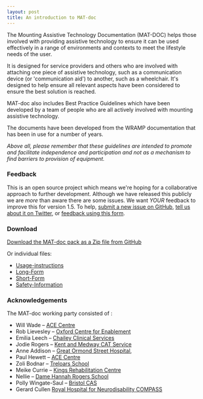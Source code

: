 ```yaml
---
layout: post
title: An introduction to MAT-doc
---
```


The Mounting Assistive Technology Documentation (MAT-DOC) helps those involved with providing assistive technology to ensure it can be used effectively in a range of environments and contexts to meet the lifestyle needs of the user.

It is designed for service providers and others who are involved with attaching one piece of assistive technology, such as a communication device (or 'communication aid') to another, such as a wheelchair. It's designed to help ensure all relevant aspects have been considered to ensure the best solution is reached.

MAT-doc also includes Best Practice Guidelines which have been developed by a team of people who are all actively involved with mounting assistive technology.   

The documents have been developed from the WRAMP documentation that has been in use for a number of years.

*Above all, please remember that these guidelines are intended to promote and facilitate independence and participation and not as a mechanism to find barriers to provision of equipment.*

### Feedback

This is an open source project which means we're hoping for a collaborative approach to further development. Although we have released this publicly we are *more* than aware there are some issues. We want *YOUR* feedback to improve this for version 1.5. To help, [submit a new issue on GitHub](https://github.com/ACECentre/MAT-doc/issues/new), [tell us about it on Twitter](https://twitter.com/search?q=%23matdoc), or [feedback using this form](https://goo.gl/forms/emWKh5RlGG5a4ha33).

### Download

[Download the MAT-doc pack as a Zip file from GitHub](https://github.com/ACECentre/MAT-doc/archive/master.zip)

Or individual files:

* [Usage-instructions](https://github.com/ACECentre/MAT-doc/blob/master/MAT-DOC%20Usage%20Notes.doc)
* [Long-Form](https://github.com/ACECentre/MAT-doc/blob/master/MAT-DOC%20Long%20Form.doc)
* [Short-Form](https://github.com/ACECentre/MAT-doc/blob/master/MAT-DOC%20Short%20Form.doc)
* [Safety-Information](https://github.com/ACECentre/MAT-doc/blob/master/MAT-DOC%20Safety%20Information.doc)


### Acknowledgements

The MAT-doc working party consisted of :

- Will Wade – [ACE Centre](http://acecentre.org.uk) 
- Rob Lievesley – [Oxford Centre for Enablement](http://www.ouh.nhs.uk/oce/) 
- Emilia Leech – [Chailey Clinical Services](http://www.sussexcommunity.nhs.uk/services/servicedetails.htm?directoryID=16344) 
- Jodie Rogers – [Kent and Medway CAT Service](http://www.kelsi.org.uk/support-for-children-and-young-people/support-for-schools/kent-and-medway-communication-and-assistive-technology-service) 
- Anne Addison – [Great Ormond Street Hospital](http://www.gosh.nhs.uk/health-professionals/clinical-specialties/neurodisability-information-parents-and-visitors/clinics-and-services/augmentative-communication-service), 
- Paul Hewett – [ACE Centre](http://acecentre.org.uk)  
- Zoli Bodnar – [Treloars School](www.treloar.org.uk) 
- Meike Currie – [Kings Rehabilitation Centre](http://www.guysandstthomas.nhs.uk/our-services/community-assistive-communication-service/overview.aspx) 
- Nellie – [Dame Hannah Rogers School](www.discoverhannahs.org/) 
- Polly Wingate-Saul – [Bristol CAS](https://www.nbt.nhs.uk/bristol-centre-enablement/services-at-centre/bristol-communication-aid-service)
- Gerard Cullen [Royal Hospital for Neurodisability COMPASS](https://www.rhn.org.uk/what-makes-us-special/services/compass/)
